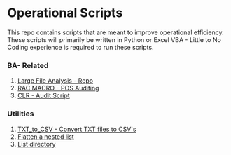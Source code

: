# Operational Scripts

This repo contains scripts that are meant to improve operational efficiency. 
These scripts will primarily be written in Python or Excel VBA - Little to No Coding experience is required to run these scripts. 

### BA- Related
1. [Large File Analysis - Repo](https://github.com/AGWeb18/Operational-Processing-Scripts/tree/master/Large%20File%20Analysis)
2. [RAC MACRO - POS Auditing](https://github.com/AGWeb18/Operational-Processing-Scripts/tree/CLR---Audit/BA/RAC)
3. [CLR - Audit Script](https://github.com/AGWeb18/Operational-Processing-Scripts/tree/CLR---Audit/BA/CLR%20Audit)


### Utilities
1. [TXT_to_CSV - Convert TXT files to CSV's](https://github.com/AGWeb18/Operational-Processing-Scripts/tree/master/Utilities/Txt_to_csv)
2. [Flatten a nested list](https://github.com/AGWeb18/Operational-Processing-Scripts/tree/master/Utilities/nested_to_csv)
3. [List directory](https://github.com/AGWeb18/Operational-Processing-Scripts/tree/master/Utilities/List%20Directory)
